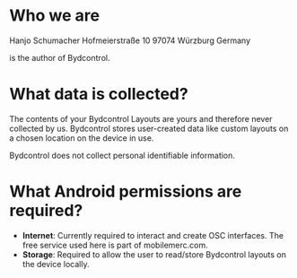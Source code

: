# Who we are

Hanjo Schumacher
Hofmeierstraße 10
97074 Würzburg
Germany

is the author of Bydcontrol.

# What data is collected?

The contents of your Bydcontrol Layouts are yours and therefore never collected by us. Bydcontrol stores user-created data like custom layouts on a chosen location on the device in use.

Bydcontrol does not collect personal identifiable information.

# What Android permissions are required?

* **Internet**: Currently required to interact and create OSC interfaces. The free service used here is part of mobilemerc.com.
* **Storage**: Required to allow the user to read/store Bydcontrol layouts on the device locally.
